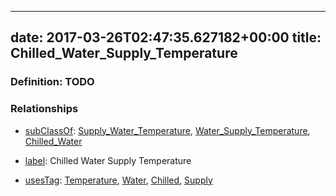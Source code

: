
---
date: 2017-03-26T02:47:35.627182+00:00
title: Chilled_Water_Supply_Temperature
---
### Definition: TODO

### Relationships

* [subClassOf](http://www.w3.org/2000/01/rdf-schema#subClassOf): [Supply_Water_Temperature](https://brickschema.org/schema/1.0/Brick#Supply_Water_Temperature), [Water_Supply_Temperature](https://brickschema.org/schema/1.0/Brick#Water_Supply_Temperature), [Chilled_Water](https://brickschema.org/schema/1.0/Brick#Chilled_Water)

* [label](http://www.w3.org/2000/01/rdf-schema#label): Chilled Water Supply Temperature

* [usesTag](https://brickschema.org/schema/1.0/BrickFrame#usesTag): [Temperature](https://brickschema.org/schema/1.0/BrickTag#Temperature), [Water](https://brickschema.org/schema/1.0/BrickTag#Water), [Chilled](https://brickschema.org/schema/1.0/BrickTag#Chilled), [Supply](https://brickschema.org/schema/1.0/BrickTag#Supply)
